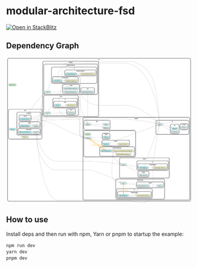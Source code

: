 # modular-architecture-fsd

[![Open in StackBlitz](https://developer.stackblitz.com/img/open_in_stackblitz.svg)](https://stackblitz.com/github/noveogroup-amorgunov/codefest15-demo-app/tree/main/packages/modular-architecture-fsd)

## Dependency Graph

![Dependency Graph](./dependency-graph.svg)

## How to use

Install deps and then run with npm, Yarn or pnpm to startup the example:

```bash
npm run dev
yarn dev
pnpm dev
```
